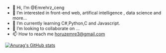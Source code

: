 - 👋 Hi, I’m @Emrehrz_ceng
- 👀 I’m interested in front-end web, artifical intelligence , data science and more...
- 🌱 I’m currently learning C#,Python,C and Javascript.
- 💞️ I’m looking to collaborate on ...
- 📫 How to reach me horuzemre3@gmail.com


[![Anurag's GitHub stats](https://github-readme-stats.vercel.app/api?username=Emrehrz)](https://github.com/anuraghazra/github-readme-stats)
<!---
Emrehrz/Emrehrz is a ✨ special ✨ repository because its `README.md` (this file) appears on your GitHub profile.
You can click the Preview link to take a look at your changes.
--->
